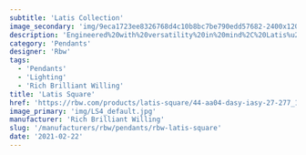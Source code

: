 ```yaml
---
subtitle: 'Latis Collection'
image_secondary: 'img/9eca1723ee8326768d4c10b8bc7be790edd57682-2400x1200.png'
description: 'Engineered%20with%20versatility%20in%20mind%2C%20Latis%u2019s%20intelligent%2C%20fail-safe%20design%20easily%20adapts%20to%20a%20wide%20range%20of%20spaces%2C%20looks%2C%20and%20architectural%20conditions.%20Evocative%20of%20a%20structural%20I-beam%2C%20its%20deceptively%20minimalist%20profile%20packs%20robust%20performance%20capabilities%20into%20RBW%u2019s%20new%20optic%20platform.'
category: 'Pendants'
designer: 'Rbw'
tags:
  - 'Pendants'
  - 'Lighting'
  - 'Rich Brilliant Willing'
title: 'Latis Square'
href: 'https://rbw.com/products/latis-square/44-aa04-dasy-iasy-27-277_10_din-no_s'
image_primary: 'img/LS4_default.jpg'
manufacturer: 'Rich Brilliant Willing'
slug: '/manufacturers/rbw/pendants/rbw-latis-square'
date: '2021-02-22'
---
```

